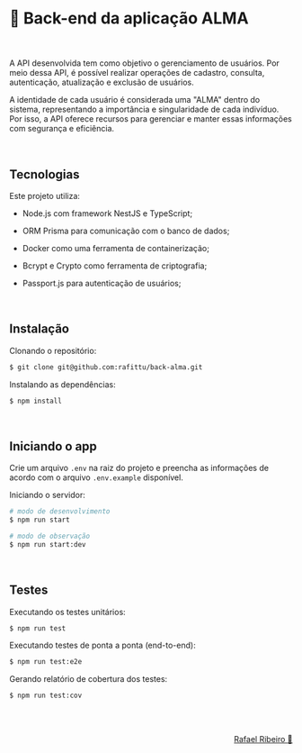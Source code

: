 # 🌱 Back-end da aplicação ALMA

###

<br>

A API desenvolvida tem como objetivo o gerenciamento de usuários. Por meio dessa API, é possível realizar operações de cadastro, consulta, autenticação, atualização e exclusão de usuários.

A identidade de cada usuário é considerada uma "ALMA" dentro do sistema, representando a importância e singularidade de cada indivíduo. Por isso, a API oferece recursos para gerenciar e manter essas informações com segurança e eficiência.

<br>

## Tecnologias

Este projeto utiliza:

- Node.js com framework NestJS e TypeScript;
- ORM Prisma para comunicação com o banco de dados;
- Docker como uma ferramenta de containerização;

- Bcrypt e Crypto como ferramenta de criptografia;
- Passport.js para autenticação de usuários;

<br>

## Instalação

Clonando o repositório:

```bash
$ git clone git@github.com:rafittu/back-alma.git
```

Instalando as dependências:

```bash
$ npm install
```

<br>

## Iniciando o app

Crie um arquivo `.env` na raiz do projeto e preencha as informações de acordo com o arquivo `.env.example` disponível.

Iniciando o servidor:

```bash
# modo de desenvolvimento
$ npm run start

# modo de observação
$ npm run start:dev
```

<br>

## Testes

Executando os testes unitários:

```bash
$ npm run test
```

Executando testes de ponta a ponta (end-to-end):

```bash
$ npm run test:e2e
```

Gerando relatório de cobertura dos testes:

```bash
$ npm run test:cov
```

<br>

##

<p align="right">
  <a href="https://www.linkedin.com/in/rafittu/">Rafael Ribeiro 🚀</a>
</p>
